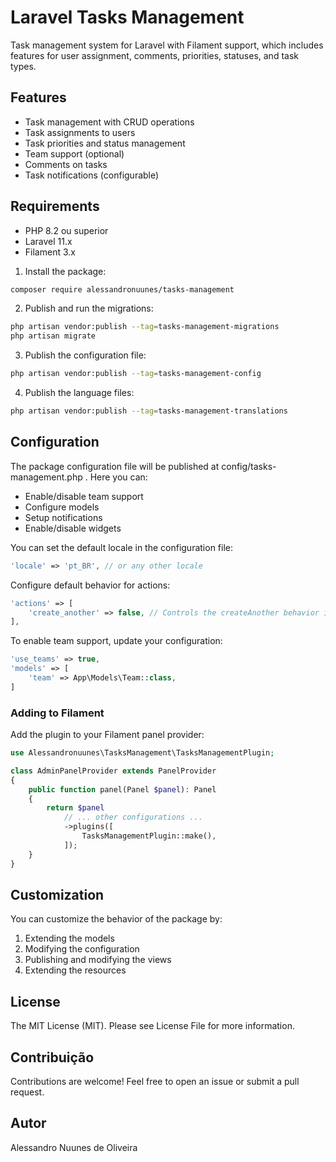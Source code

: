 # Laravel Tasks Management

Task management system for Laravel with Filament support, which includes features for user assignment, comments, priorities, statuses, and task types.

## Features

- Task management with CRUD operations
- Task assignments to users
- Task priorities and status management
- Team support (optional)
- Comments on tasks
- Task notifications (configurable)

## Requirements

- PHP 8.2 ou superior
- Laravel 11.x
- Filament 3.x

1. Install the package:
```bash
composer require alessandronuunes/tasks-management
 ```

2. Publish and run the migrations:
```bash
php artisan vendor:publish --tag=tasks-management-migrations
php artisan migrate
 ```

3. Publish the configuration file:
```bash
php artisan vendor:publish --tag=tasks-management-config
 ```

 4. Publish the language files:
```bash
php artisan vendor:publish --tag=tasks-management-translations
 ```

## Configuration

The package configuration file will be published at config/tasks-management.php . Here you can:

- Enable/disable team support
- Configure models
- Setup notifications
- Enable/disable widgets

You can set the default locale in the configuration file:
```php
'locale' => 'pt_BR', // or any other locale
```
Configure default behavior for actions:

```php
'actions' => [
    'create_another' => false, // Controls the createAnother behavior in forms
],
```
To enable team support, update your configuration:

```php
'use_teams' => true,
'models' => [
    'team' => App\Models\Team::class,
]
 ```
### Adding to Filament
Add the plugin to your Filament panel provider:

```php
use Alessandronuunes\TasksManagement\TasksManagementPlugin;

class AdminPanelProvider extends PanelProvider
{
    public function panel(Panel $panel): Panel
    {
        return $panel
            // ... other configurations ...
            ->plugins([
                TasksManagementPlugin::make(),
            ]);
    }
}
 ```

## Customization
You can customize the behavior of the package by:

1. Extending the models
2. Modifying the configuration
3. Publishing and modifying the views
4. Extending the resources

## License
The MIT License (MIT). Please see License File for more information.

## Contribuição
Contributions are welcome! Feel free to open an issue or submit a pull request.

## Autor
Alessandro Nuunes de Oliveira
